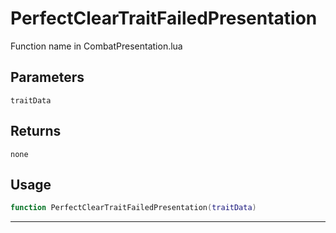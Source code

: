 # PerfectClearTraitFailedPresentation
Function name in CombatPresentation.lua
## Parameters
`traitData`
## Returns
`none`
## Usage
```lua
function PerfectClearTraitFailedPresentation(traitData)
```
---
